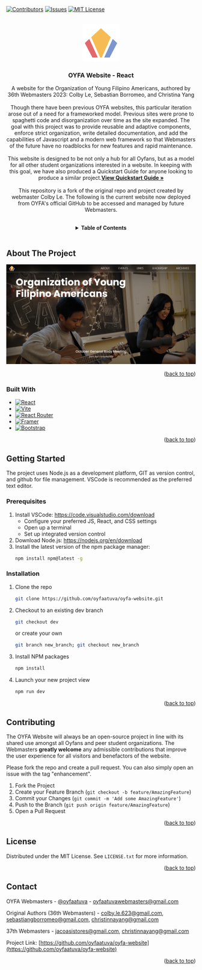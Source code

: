 <!-- PROJECT SHIELDS -->
<!--
*** I'm using markdown "reference style" links for readability (but basic href links for the html).
*** Reference links are enclosed in brackets [ ] instead of parentheses ( ).
*** See the bottom of this document for the declaration of the reference variables
*** for contributors-url, forks-url, etc. This is an optional, concise syntax you may use.
*** https://www.markdownguide.org/basic-syntax/#reference-style-links
-->
<a id="readme-top"></a>

[![Contributors][contributors-shield]][contributors-url]
[![Issues][issues-shield]][issues-url]
[![MIT License][license-shield]][license-url]


<!-- PROJECT LOGO -->
<br />

<div align="center">

  <a href="http://www.oyfaatuva.com">
    <img src="public/images/_common/Navbar_OYFA_Logo.png" alt="Logo" width="100" height="100"></img>
  </a>

  <h3 align="center">OYFA Website - React</h3>

  <p align="center">
    A website for the Organization of Young Filipino Americans, authored by 36th Webmasters 2023: Colby Le, Sebastian Borromeo, and Christina Yang
    <br />
    <br />
    Though there have been previous OYFA websites, this particular iteration arose out of a need for a frameworked model. Previous sites were prone to spaghetti code and disorganization over time as the site expanded. The goal with this project was to provide reusable and adaptive components, enforce strict organization, write detailed documentation, and add the capabilities of Javascript and a modern web framework so that Webmasters of the future have no roadblocks for new features and rapid maintenance.
    <br />
    <br />
    This website is designed to be not only a hub for all Oyfans, but as a model for all other student organizations interested in a website. In keeping with this goal, we have also produced a Quickstart Guide for anyone looking to produce a similar project.<a href="https://docs.google.com/document/d/1HpFqOiBeCmaiBkAtqW8r5TP6nRBN87xtmmukSb8xgnA/edit?usp=sharing" ><strong>View Quickstart Guide »</strong></a>
    <br />
    <br />
    This repository is a fork of the original repo and project created by webmaster Colby Le. The following is the current website now deployed from OYFA's official GitHub to be accessed and managed by future Webmasters.
  </p>
</div>
<br />


<!-- TABLE OF CONTENTS -->
<details align="center">
  <summary><strong>Table of Contents</strong></summary>
  <ol>
    <li>
      <a href="#about-the-project">About The Project</a>
      <ul>
        <li><a href="#built-with">Built With</a></li>
      </ul>
    </li>
    <li>
      <a href="#getting-started">Getting Started</a>
      <ul>
        <li><a href="#prerequisites">Prerequisites</a></li>
        <li><a href="#installation">Installation</a></li>
      </ul>
    </li>
    <li><a href="#usage">Usage</a></li>
    <li><a href="#roadmap">Roadmap</a></li>
    <li><a href="#contributing">Contributing</a></li>
    <li><a href="#license">License</a></li>
    <li><a href="#contact">Contact</a></li>
  </ol>
</details>
<br />

<!-- ABOUT THE PROJECT -->
## About The Project

[![Product Name Screen Shot][product-screenshot]](http://www.oyfaatuva.com)

<p align="right">(<a href="#readme-top">back to top</a>)</p>

### Built With

* [![React][React.js]][React-url]
* [![Vite][Vite]][Vite-url]
* [![React Router][React Router]][React Router-url]
* [![Framer][Framer]][Framer-url]
* [![Bootstrap][Bootstrap.com]][Bootstrap-url]

<p align="right">(<a href="#readme-top">back to top</a>)</p>



<!-- GETTING STARTED -->
## Getting Started

The project uses Node.js as a development platform, GIT as version control, and github for file management. VSCode is recommended as the preferred text editor.

### Prerequisites

1. Install VSCode: https://code.visualstudio.com/download
    * Configure your preferred JS, React, and CSS settings
    * Open up a terminal
    * Set up integrated version control
3. Download Node.js: https://nodejs.org/en/download
4. Install the latest version of the npm package manager:
    ```sh
    npm install npm@latest -g
    ```

### Installation

1. Clone the repo
   ```sh
   git clone https://github.com/oyfaatuva/oyfa-website.git
   ```
2. Checkout to an existing dev branch
   ```sh
   git checkout dev
   ```
   or create your own
   ```sh
   git branch new_branch; git checkout new_branch
   ```
3. Install NPM packages
   ```sh
   npm install
   ```
4. Launch your new project view
   ```sh
   npm run dev
   ```

<p align="right">(<a href="#readme-top">back to top</a>)</p>

<!-- CONTRIBUTING -->
## Contributing

The OYFA Website will always be an open-source project in line with its shared use amongst all Oyfans and peer student organizations.
The Webmasters **greatly welcome** any admissible contributions that improve the user experience for all visitors and benefactors of the website.

Please fork the repo and create a pull request. You can also simply open an issue with the tag "enhancement".

1. Fork the Project
2. Create your Feature Branch (`git checkout -b feature/AmazingFeature`)
3. Commit your Changes (`git commit -m 'Add some AmazingFeature'`)
4. Push to the Branch (`git push origin feature/AmazingFeature`)
5. Open a Pull Request

<p align="right">(<a href="#readme-top">back to top</a>)</p>



<!-- LICENSE -->
## License

Distributed under the MIT License. See `LICENSE.txt` for more information.

<p align="right">(<a href="#readme-top">back to top</a>)</p>



<!-- CONTACT -->
## Contact

OYFA Webmasters - [@oyfaatuva](https://www.instagram.com/oyfaatuva/) - oyfaatuvawebmasters@gmail.com

Original Authors (36th Webmasters) - colby.le.623@gmail.com, sebastiangborromeo@gmail.com, christinnayang@gmail.com

37th Webmasters - jacoasistores@gmail.com, christinnayang@gmail.com

Project Link: [https://github.com/oyfaatuva/oyfa-website](https://github.com/oyfaatuva/oyfa-website)

<p align="right">(<a href="#readme-top">back to top</a>)</p>


<!-- MARKDOWN LINKS & IMAGES -->
<!-- https://www.markdownguide.org/basic-syntax/#reference-style-links -->
[contributors-shield]: https://img.shields.io/github/contributors/oyfaatuva/oyfa-website.svg?style=for-the-badge
[contributors-url]: https://github.com/oyfaatuva/oyfa-website/graphs/contributors
[forks-shield]: https://img.shields.io/github/forks/oyfaatuva/oyfa-website.svg?style=for-the-badge
[forks-url]: https://github.com/oyfaatuva/oyfa-website/forks
[stars-shield]: https://img.shields.io/github/stars/oyfaatuva/oyfa-website.svg?style=for-the-badge
[stars-url]: https://github.com/oyfaatuva/oyfa-website/stargazers
[issues-shield]: https://img.shields.io/github/issues/oyfaatuva/oyfa-website.svg?style=for-the-badge
[issues-url]: https://github.com/oyfaatuva/oyfa-website/issues
[license-shield]: https://img.shields.io/github/license/oyfaatuva/oyfa-website.svg?style=for-the-badge
[license-url]: https://github.com/oyfaatuva/oyfa-website/blob/master/LICENSE.txt
[product-screenshot]: public/images/_common/README_Product_Screenshot.png
[React.js]: https://img.shields.io/badge/React-20232A?style=for-the-badge&logo=react&logoColor=61DAFB
[React-url]: https://reactjs.org/
[Vite]: https://img.shields.io/badge/vite-%23646CFF.svg?style=for-the-badge&logo=vite&logoColor=white
[Vite-url]: https://vitejs.dev/
[React Router]: https://img.shields.io/badge/React_Router-CA4245?style=for-the-badge&logo=react-router&logoColor=white
[React Router-url]: https://reactrouter.com/en/main
[Framer]: https://img.shields.io/badge/Framer-black?style=for-the-badge&logo=framer&logoColor=blue
[Framer-url]: https://www.framer.com/motion/
[Bootstrap.com]: https://img.shields.io/badge/Bootstrap-563D7C?style=for-the-badge&logo=bootstrap&logoColor=white
[Bootstrap-url]: https://getbootstrap.com